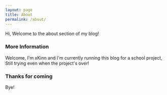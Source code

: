 ```yaml
---
layout: page
title: About
permalink: /about/
---
```


Hi, Welcome to the about section of my blog!

### More Information
Welcome, I'm xKinn and I'm currently running this blog for a school project, Still trying even when the project's over!

### Thanks for coming

Bye!
